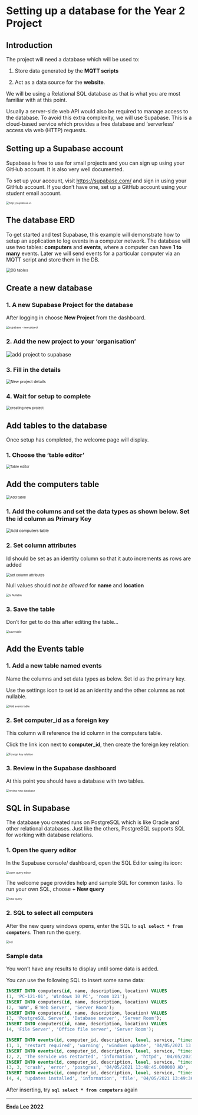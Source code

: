 # Setting up a database for the Year 2 Project



## Introduction

The project will need a database which will be used to:

1.  Store data generated by the **MQTT scripts**

2.  Act as a data source for the **website**.

We will be using a Relational SQL database as that 
is what you are most familiar with at this point.

Usually a server-side web API would also be required 
to manage access to the database. To avoid this extra 
complexity, we will use Supabase. This is a 
cloud-based service which provides a free database 
and ‘serverless’ access via web (HTTP) requests.

## Setting up a Supabase account

Supabase is free to use for small projects and you 
can sign up using your GitHub account. 
It is also very well documented.

To set up your account, visit <https://supabase.com/> 
and sign in using your GitHub account. If you don’t 
have one, set up a GitHub account using your student 
email account.

<img src="./media/5719f31c784d2c32cf7eda88900235c8.png" alt="http://supabase.io" style="zoom: 50%;" />

## The database ERD

To get started and test Supabase, this example will 
demonstrate how to setup an application to log events 
in a computer network. The database will use two 
tables: **computers** and **events**, where a computer 
can have **1 to many** events. Later we will send events 
for a particular computer via an MQTT script and store 
them in the DB.

<img src="./media/a92f517ff1e61585fb954a007f44a438.png" alt="DB tables" style="zoom: 75%;" />



## Create a new database

### 1. A new Supabase Project for the database

After logging in choose **New Project** from the dashboard.

<img src="./media/c99c0fb47aea42102bbeaeec8262c4da.png" alt="supabase - new project" style="zoom: 50%;" />

### 2. Add the new project to your ‘organisation’

<img src="./media/f149785991c021007d6e048935001574.png" alt="add project to supabase"  />

### 3. Fill in the details

<img src="./media/13834d91c9000979ed3230a0c25c44c8.png" alt="New project details" style="zoom: 75%;" />

### 4. Wait for setup to complete

<img src="./media/a52c90ec6aa6df4e728ba1a59dee73f9.png" alt="creating new project" style="zoom: 67%;" />

## Add tables to the database

Once setup has completed, the welcome page will display.

### 1. Choose the ‘table editor’

<img src="./media/421c22fd47bc757fc90f90e5d9e95395.png" alt="Table editor" style="zoom:67%;" />

## Add the computers table

<img src="./media/452a02144842775c8d2ff7c1d7a7ec69.png" alt="Add table" style="zoom:67%;" />

### 1. Add the columns and set the data types as shown below. Set the id column as Primary Key

<img src="./media/1aad4b938302bfa3e01fd5f3932d7e73.png" alt="Add computers table" style="zoom:75%;" />

 

### 2. Set column attributes

Id should be set as an identity column so that it auto increments as rows are
added

<img src="./media/6ece0760f22fade668627b5fd17ba242.png" alt="set column attributes" style="zoom:67%;" />



Null values should *not be allowed* for **name** and **location**

<img src="./media/97fe14128d87386b8d103201b7ce4d1c.png" alt="Is Nullable" style="zoom:50%;" />

### 3. Save the table

Don’t for get to do this after editing the table…

<img src="./media/e0c88028ba38c65a19606993f3b9bf3b.png" alt="save table" style="zoom:50%;" />

## Add the Events table

### 1. Add a new table named events

Name the columns and set data types as below. Set id as the primary key.

Use the settings icon to set id as an identity and the other columns as not
nullable.

<img src="./media/db98fa5ffda2fc4455d0bc0a6475fb6f.png" alt="Add events table" style="zoom:50%;" />

### 2. Set computer_id as a foreign key

This column will reference the id column in the computers table.

Click the link icon next to **computer_id**, then create the foreign key
relation:

<img src="./media/99ccd808938f3eca79773b0998b690f0.png" alt="Foreign key relation" style="zoom:50%;" />

### 3. Review in the Supabase dashboard

At this point you should have a database with two tables.

<img src="./media/983e87a1ee8df4a8f94a6c49638defd1.png" alt="review new database" style="zoom:50%;" />

## SQL in Supabase

The database you created runs on PostgreSQL which is like Oracle and other
relational databases. Just like the others, PostgreSQL supports SQL for working
with database relations.

### 1. Open the query editor

In the Supabase console/ dashboard, open the SQL Editor using its icon:

<img src="./media/81bb3e396a58662af26bcf71e33bb42a.png" alt="open query editor" style="zoom:50%;" />

The welcome page provides help and sample SQL for common tasks. To run your own
SQL, choose **+ New query**

<img src="./media/ecd406bed657ec5de6a01567c30c6e60.png" alt="new query" style="zoom:50%;" />

### 2. SQL to select all computers

After the new query windows opens, enter the SQL to **```sql select * from computers```**.
Then run the query.

<img src="./media/c69127aa8e7684d044c857fba95eb4dd.png" alt="sql" style="zoom: 50%;" />

### Sample data

You won’t have any results to display until some data is added. 

You can use the following SQL to insert some same data:

``` sql
INSERT INTO computers(id, name, description, location) VALUES
(1, 'PC-121-01', 'Windows 10 PC', 'room 121');
INSERT INTO computers(id, name, description, location) VALUES
(2, 'WWW', E'Web Server', 'Server Room');
INSERT INTO computers(id, name, description, location) VALUES
(3, 'PostgreSQL Server', 'Database server', 'Server Room');
INSERT INTO computers(id, name, description, location) VALUES
(4, 'File Server', 'Office file server', 'Server Room');

INSERT INTO events(id, computer_id, description, level, service, "timestamp", type, "user") VALUES
(1, 1, 'restart required', 'warning', 'windows update', '04/05/2021 13:46:41.000000 AD', 'system', 'system');
INSERT INTO events(id, computer_id, description, level, service, "timestamp", type, "user") VALUES
(2, 2, 'The service was restarted', 'information', 'httpd', '04/05/2021 13:47:48.000000 AD', 'service', 'www');
INSERT INTO events(id, computer_id, description, level, service, "timestamp", type, "user") VALUES
(3, 3, 'crash', 'error', 'postgres', '04/05/2021 13:48:45.000000 AD', 'service', 'database');
INSERT INTO events(id, computer_id, description, level, service, "timestamp", type, "user") VALUES
(4, 4, 'updates installed', 'information', 'file', '04/05/2021 13:49:36.000000 AD', 'system update', 'system');
```

After inserting, try  **``` sql select * from computers ```** again



------

**Enda Lee 2022**
